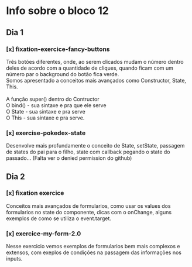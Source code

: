 # Info sobre o bloco 12
## Dia 1
### [x] fixation-exercice-fancy-buttons
Três botões diferentes, onde, ao serem clicados mudam o número dentro deles de acordo com a quantidade de cliques, quando ficam com um número par o background do botão fica verde. <br />
Somos apresentado a conceitos mais avançados como Constructor, State, This. <br /> <br />
A função super() dentro do Contructor <br />
O bind() - sua sintaxe e pra que ele serve <br />
O State - sua sintaxe e pra serve <br />
O This - sua sintaxe e pra serve. <br />
### [x] exercise-pokedex-state
Desenvolve mais profundamente o conceito de State, setState, passagem de states do pai para o filho, state com callback pegando o state do passado... (Falta ver o denied permission do github)
## Dia 2
### [x] fixation exercice
Conceitos mais avançados de formularios, como usar os values dos formularios no state do componente, dicas com o onChange, alguns exemplos de como se utiliza o event.target.
### [x] exercice-my-form-2.0
Nesse exercicio vemos exemplos de formularios bem mais complexos e extensos, com exeplos de condições na passagem das informações nos inputs.
